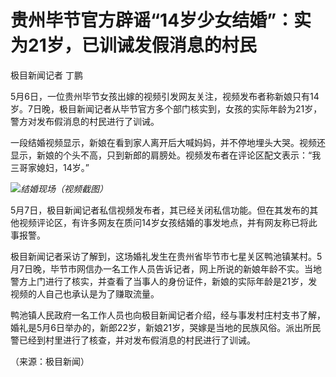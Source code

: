 # 贵州毕节官方辟谣“14岁少女结婚”：实为21岁，已训诫发假消息的村民

极目新闻记者 丁鹏

5月6日，一位贵州毕节女孩出嫁的视频引发网友关注，视频发布者称新娘只有14岁。7日晚，极目新闻记者从毕节官方多个部门核实到，女孩的实际年龄为21岁，警方对发布假消息的村民进行了训诫。

一段结婚视频显示，新娘在看到家人离开后大喊妈妈，并不停地埋头大哭。视频还显示，新娘的个头不高，只到新郎的肩膀处。视频发布者在评论区配文表示：“我三哥家媳妇，14岁。”

![](https://inews.gtimg.com/om_bt/OeIhEgZFipzHecQ6sOXF-OD5bEO1iB7AA5XdkUQTiafgQAA/1000)_结婚现场（视频截图）_

5月7日，极目新闻记者私信视频发布者，其已经关闭私信功能。但在其发布的其他视频评论区，有许多网友在质问14岁女孩结婚的事发地点，并有网友称已将此事报警。

极目新闻记者采访了解到，这场婚礼发生在贵州省毕节市七星关区鸭池镇某村。5月7日晚，毕节市网信办一名工作人员告诉记者，网上所说的新娘年龄不实。当地警方上门进行了核实，并查看了当事人的身份证件，新娘的实际年龄是21岁，发视频的人自己也承认是为了赚取流量。

鸭池镇人民政府一名工作人员也向极目新闻记者介绍，经与事发村庄村支书了解，婚礼是5月6日举办的，新郎22岁，新娘21岁，哭嫁是当地的民族风俗。派出所民警已经到村里进行了核查，并对发布假消息的村民进行了训诫。

（来源：极目新闻）

